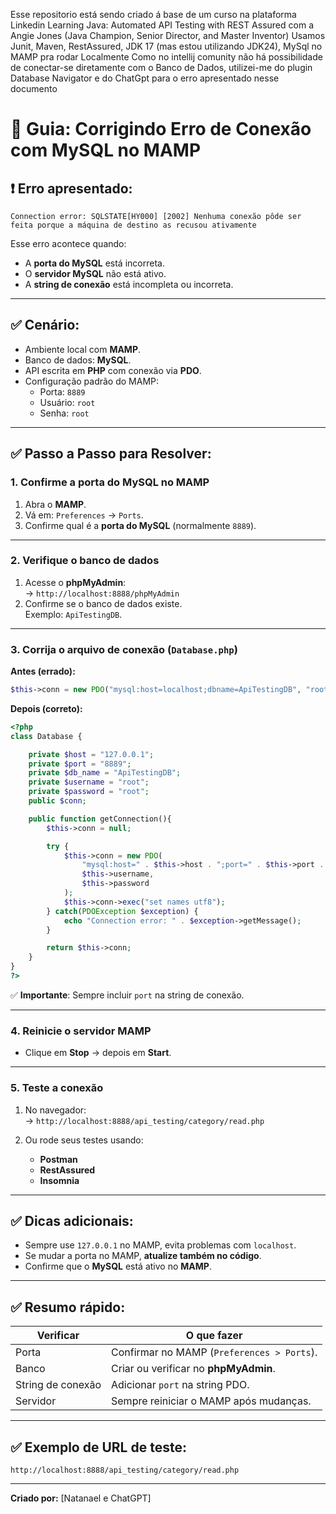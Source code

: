 Esse repositorio está sendo criado á base de um curso na plataforma Linkedin Learning
Java: Automated API Testing with REST Assured com a Angie Jones (Java Champion, Senior Director, and Master Inventor)
Usamos Junit, Maven, RestAssured, JDK 17 (mas estou utilizando JDK24), MySql no MAMP pra rodar Localmente
Como no intellij comunity não há possibilidade de conectar-se diretamente com o Banco de Dados,
utilizei-me do plugin Database Navigator e do ChatGpt para o erro apresentado nesse documento

# 📄 Guia: Corrigindo Erro de Conexão com MySQL no MAMP

## ❗ Erro apresentado:

```
Connection error: SQLSTATE[HY000] [2002] Nenhuma conexão pôde ser feita porque a máquina de destino as recusou ativamente
```

Esse erro acontece quando:  
- A **porta do MySQL** está incorreta.  
- O **servidor MySQL** não está ativo.  
- A **string de conexão** está incompleta ou incorreta.

---

## ✅ Cenário:

- Ambiente local com **MAMP**.
- Banco de dados: **MySQL**.
- API escrita em **PHP** com conexão via **PDO**.
- Configuração padrão do MAMP:  
  - Porta: `8889`  
  - Usuário: `root`  
  - Senha: `root`

---

## ✅ Passo a Passo para Resolver:

### 1. Confirme a porta do MySQL no MAMP

1. Abra o **MAMP**.
2. Vá em: `Preferences` → `Ports`.
3. Confirme qual é a **porta do MySQL** (normalmente `8889`).

---

### 2. Verifique o banco de dados

1. Acesse o **phpMyAdmin**:  
   → `http://localhost:8888/phpMyAdmin`
2. Confirme se o banco de dados existe.  
   Exemplo: `ApiTestingDB`.

---

### 3. Corrija o arquivo de conexão (`Database.php`)

**Antes (errado):**

```php
$this->conn = new PDO("mysql:host=localhost;dbname=ApiTestingDB", "root", "root");
```

**Depois (correto):**

```php
<?php
class Database {

    private $host = "127.0.0.1";
    private $port = "8889";
    private $db_name = "ApiTestingDB";
    private $username = "root";
    private $password = "root";
    public $conn;

    public function getConnection(){
        $this->conn = null;

        try {
            $this->conn = new PDO(
                "mysql:host=" . $this->host . ";port=" . $this->port . ";dbname=" . $this->db_name,
                $this->username,
                $this->password
            );
            $this->conn->exec("set names utf8");
        } catch(PDOException $exception) {
            echo "Connection error: " . $exception->getMessage();
        }

        return $this->conn;
    }
}
?>
```

✅ **Importante**: Sempre incluir `port` na string de conexão.

---

### 4. Reinicie o servidor MAMP

- Clique em **Stop** → depois em **Start**.

---

### 5. Teste a conexão

1. No navegador:  
   → `http://localhost:8888/api_testing/category/read.php`
   
2. Ou rode seus testes usando:  
   - **Postman**  
   - **RestAssured**  
   - **Insomnia**

---

## ✅ Dicas adicionais:

- Sempre use `127.0.0.1` no MAMP, evita problemas com `localhost`.
- Se mudar a porta no MAMP, **atualize também no código**.
- Confirme que o **MySQL** está ativo no **MAMP**.

---

## ✅ Resumo rápido:

| Verificar         | O que fazer                                      |
|-------------------|--------------------------------------------------|
| Porta             | Confirmar no MAMP (`Preferences > Ports`).       |
| Banco             | Criar ou verificar no **phpMyAdmin**.            |
| String de conexão | Adicionar `port` na string PDO.                  |
| Servidor          | Sempre reiniciar o MAMP após mudanças.           |

---

## ✅ Exemplo de URL de teste:

```
http://localhost:8888/api_testing/category/read.php
```

---
**Criado por:** [Natanael e ChatGPT]
